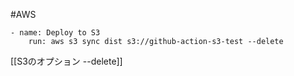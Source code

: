 #AWS 

```
- name: Deploy to S3
	run: aws s3 sync dist s3://github-action-s3-test --delete
```

[[S3のオプション --delete]]
